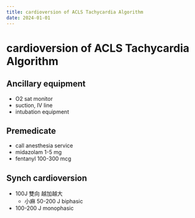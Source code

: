 ```yaml
---
title: cardioversion of ACLS Tachycardia Algorithm
date: 2024-01-01
---
```

# cardioversion of ACLS Tachycardia Algorithm

## Ancillary equipment
* O2 sat monitor
* suction, IV line
* intubation equipment

## Premedicate
* call anesthesia service
* midazolam 1-5 mg
* fentanyl 100-300 mcg

## Synch cardioversion
* 100J 雙向 越加越大
	* 小麻 50-200 J biphasic
* 100-200 J monophasic
